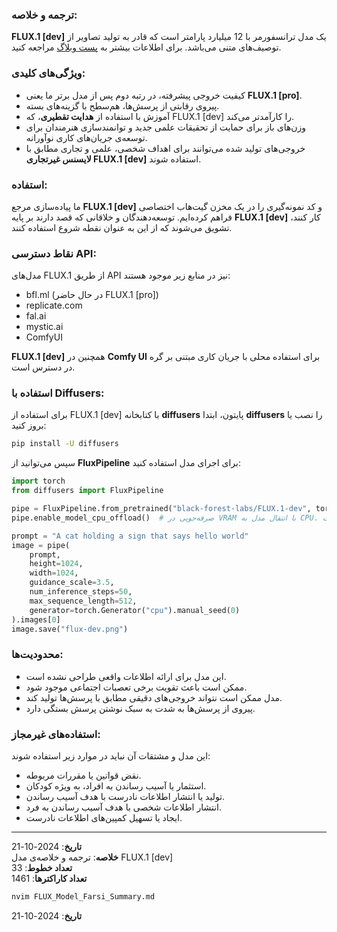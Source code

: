 ### ترجمه و خلاصه:

**FLUX.1 [dev]** یک مدل ترانسفورمر با 12 میلیارد پارامتر است که قادر به تولید تصاویر از توصیف‌های متنی می‌باشد. برای اطلاعات بیشتر به [پست وبلاگ](#) مراجعه کنید.

### ویژگی‌های کلیدی:
- کیفیت خروجی پیشرفته، در رتبه دوم پس از مدل برتر ما یعنی **FLUX.1 [pro]**.
- پیروی رقابتی از پرسش‌ها، هم‌سطح با گزینه‌های بسته.
- آموزش با استفاده از **هدایت تقطیری**، که FLUX.1 [dev] را کارآمدتر می‌کند.
- وزن‌های باز برای حمایت از تحقیقات علمی جدید و توانمندسازی هنرمندان برای توسعه‌ی جریان‌های کاری نوآورانه.
- خروجی‌های تولید شده می‌توانند برای اهداف شخصی، علمی و تجاری مطابق با **لایسنس غیرتجاری FLUX.1 [dev]** استفاده شوند.

### استفاده:
ما پیاده‌سازی مرجع **FLUX.1 [dev]** و کد نمونه‌گیری را در یک مخزن گیت‌هاب اختصاصی فراهم کرده‌ایم. توسعه‌دهندگان و خلاقانی که قصد دارند بر پایه **FLUX.1 [dev]** کار کنند، تشویق می‌شوند که از این به عنوان نقطه شروع استفاده کنند.

### نقاط دسترسی API:
مدل‌های FLUX.1 از طریق API نیز در منابع زیر موجود هستند:
- bfl.ml (در حال حاضر FLUX.1 [pro])
- replicate.com
- fal.ai
- mystic.ai
- ComfyUI

**FLUX.1 [dev]** همچنین در **Comfy UI** برای استفاده محلی با جریان کاری مبتنی بر گره در دسترس است.

### استفاده با Diffusers:
برای استفاده از FLUX.1 [dev] با کتابخانه **diffusers** پایتون، ابتدا **diffusers** را نصب یا بروز کنید:

```bash
pip install -U diffusers
```

سپس می‌توانید از **FluxPipeline** برای اجرای مدل استفاده کنید:

```python
import torch
from diffusers import FluxPipeline

pipe = FluxPipeline.from_pretrained("black-forest-labs/FLUX.1-dev", torch_dtype=torch.bfloat16)
pipe.enable_model_cpu_offload()  # صرفه‌جویی در VRAM با انتقال مدل به CPU. اگر قدرت GPU کافی دارید، این خط را حذف کنید

prompt = "A cat holding a sign that says hello world"
image = pipe(
    prompt,
    height=1024,
    width=1024,
    guidance_scale=3.5,
    num_inference_steps=50,
    max_sequence_length=512,
    generator=torch.Generator("cpu").manual_seed(0)
).images[0]
image.save("flux-dev.png")
```

### محدودیت‌ها:
- این مدل برای ارائه اطلاعات واقعی طراحی نشده است.
- ممکن است باعث تقویت برخی تعصبات اجتماعی موجود شود.
- مدل ممکن است نتواند خروجی‌های دقیقی مطابق با پرسش‌ها تولید کند.
- پیروی از پرسش‌ها به شدت به سبک نوشتن پرسش بستگی دارد.

### استفاده‌های غیرمجاز:
این مدل و مشتقات آن نباید در موارد زیر استفاده شوند:
- نقض قوانین یا مقررات مربوطه.
- استثمار یا آسیب رساندن به افراد، به ویژه کودکان.
- تولید یا انتشار اطلاعات نادرست با هدف آسیب رساندن.
- انتشار اطلاعات شخصی با هدف آسیب رساندن به فرد.
- ایجاد یا تسهیل کمپین‌های اطلاعات نادرست.

---
**تاریخ**: 2024-10-21  
**خلاصه**: ترجمه و خلاصه‌ی مدل FLUX.1 [dev]  
**تعداد خطوط**: 33  
**تعداد کاراکترها**: 1461  
```bash
nvim FLUX_Model_Farsi_Summary.md
```  
**تاریخ**: 2024-10-21
